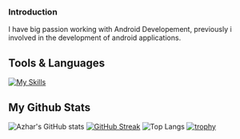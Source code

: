 ### Introduction
I have big passion working with Android Developement, previously i involved in the development of android applications.

## Tools & Languages
[![My Skills](https://skillicons.dev/icons?i=androidstudio,visualstudio,tailwind,postman,laravel,flutter,dart,kotlin,java,php,js,html,css&theme=light)](https://skillicons.dev)

## My Github Stats
![Azhar's GitHub stats](https://github-readme-stats.vercel.app/api?username=aldnazr&show_icons=true&theme=transparent)
[![GitHub Streak](https://github-readme-streak-stats.herokuapp.com?user=aldnazr&theme=transparent)](https://git.io/streak-stats)
![Top Langs](https://github-readme-stats.vercel.app/api/top-langs/?username=aldnazr&layout=compact)
[![trophy](https://github-profile-trophy.vercel.app/?username=aldnazr)](https://github.com/ryo-ma/github-profile-trophy)
